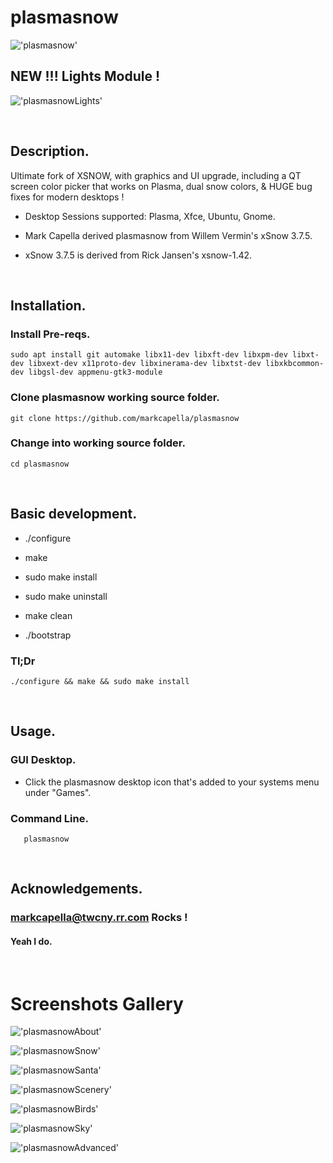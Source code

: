 
# plasmasnow

!['plasmasnow'](https://github.com/markcapella/plasmasnow/blob/main/assets/images/screenshot.png)


## NEW !!! Lights Module !

!['plasmasnowLights'](https://github.com/markcapella/plasmasnow/blob/main/assets/images/plasmasnowLights.png)

&nbsp;

## Description.

Ultimate fork of XSNOW, with graphics and UI upgrade, including
a QT screen color picker that works on Plasma, dual snow colors,
& HUGE bug fixes for modern desktops !

* Desktop Sessions supported: Plasma, Xfce, Ubuntu, Gnome.

* Mark Capella derived plasmasnow from
     Willem Vermin's xSnow 3.7.5.

* xSnow 3.7.5 is derived from
     Rick Jansen's xsnow-1.42.
  
&nbsp;

## Installation.

### Install Pre-reqs.

    sudo apt install git automake libx11-dev libxft-dev libxpm-dev libxt-dev libxext-dev x11proto-dev libxinerama-dev libxtst-dev libxkbcommon-dev libgsl-dev appmenu-gtk3-module

### Clone plasmasnow working source folder.

    git clone https://github.com/markcapella/plasmasnow

### Change into working source folder.

    cd plasmasnow
&nbsp;

## Basic development.
* ./configure
* make

* sudo make install
* sudo make uninstall

* make clean
* ./bootstrap
&nbsp;

### Tl;Dr
    ./configure && make && sudo make install

&nbsp;

## Usage.

### GUI Desktop.
* Click the plasmasnow desktop icon that's added to your systems menu under "Games".

### Command Line.
       plasmasnow
&nbsp;

## Acknowledgements.

### markcapella@twcny.rr.com Rocks !

#### Yeah I do.
&nbsp;

# Screenshots Gallery

!['plasmasnowAbout'](https://github.com/markcapella/plasmasnow/blob/main/assets/images/plasmasnowAbout.png)
&nbsp;

!['plasmasnowSnow'](https://github.com/markcapella/plasmasnow/blob/main/assets/images/plasmasnowSnow.png)
&nbsp;

!['plasmasnowSanta'](https://github.com/markcapella/plasmasnow/blob/main/assets/images/plasmasnowSanta.png)
&nbsp;

!['plasmasnowScenery'](https://github.com/markcapella/plasmasnow/blob/main/assets/images/plasmasnowScenery.png)
&nbsp;

!['plasmasnowBirds'](https://github.com/markcapella/plasmasnow/blob/main/assets/images/plasmasnowBirds.png)
&nbsp;

!['plasmasnowSky'](https://github.com/markcapella/plasmasnow/blob/main/assets/images/plasmasnowSky.png)
&nbsp;

!['plasmasnowAdvanced'](https://github.com/markcapella/plasmasnow/blob/main/assets/images/plasmasnowAdvanced.png)
&nbsp;
